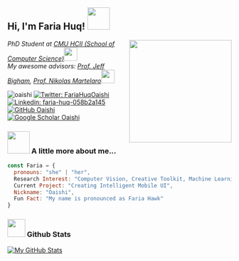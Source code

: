<h2> Hi, I'm Faria Huq! <img src="https://media.giphy.com/media/mGcNjsfWAjY5AEZNw6/giphy.gif" width="50"></h2>
<img align='right' src="https://media.giphy.com/media/ieyl9zmCjO4b4t6qoY/giphy.gif" width="230">
<p><em>PhD Student at <a href="https://www.hcii.cmu.edu/">CMU HCII (School of Computer Science)</a><img src="https://media.giphy.com/media/fYSnHlufseco8Fh93Z/giphy.gif" width="30">
  </br>
  My awesome advisors: <a href="https://www.thoughtworks.com">Prof. Jeff Bigham</a>, <a href="">Prof. Nikolas Martelaro</a><img src="https://media.giphy.com/media/WUlplcMpOCEmTGBtBW/giphy.gif" width="30"> 
</em></p>

<img src="https://komarev.com/ghpvc/?username=oaishi" alt="oaishi" /> [![Twitter: FariaHuqOaishi](https://img.shields.io/twitter/follow/FariaHuqOaishi?style=social)](https://twitter.com/FariaHuqOaishi)
[![Linkedin: faria-huq-058b2a145](https://img.shields.io/badge/-Faria-grey?style=flat&logo=Linkedin&logoColor=white&link=https://www.linkedin.com/in/faria-huq-058b2a145/)](https://www.linkedin.com/in/faria-huq-058b2a145/)
[![GitHub Oaishi](https://img.shields.io/github/followers/oaishi?label=follow&style=social)](https://github.com/Oaishi)
[![Google Scholar Oaishi](https://img.shields.io/badge/-GoogleScholar-grey?style=flat&logo=googlescholar&logoColor=white&link=https://www.linkedin.com/in/faria-huq-058b2a145/)](https://www.linkedin.com/in/faria-huq-058b2a145/)

### <img src="https://media.giphy.com/media/VgCDAzcKvsR6OM0uWg/giphy.gif" width="50"> A little more about me...  

```javascript
const Faria = {
  pronouns: "she" | "her",
  Research Interest: "Computer Vision, Creative Toolkit, Machine Learning",
  Current Project: "Creating Intelligent Mobile UI",
  Nickname: "Oaishi",
  Fun Fact: "My name is pronounced as Faria Hawk"
}
```

### <img src="https://media.giphy.com/media/du3J3cXyzhj75IOgvA/giphy.gif" width="40"> Github Stats

[![My GitHub Stats](https://github-readme-stats.vercel.app/api?username=oaishi&show_icons=true&count_private=true)](https://github.com/oaishi)
